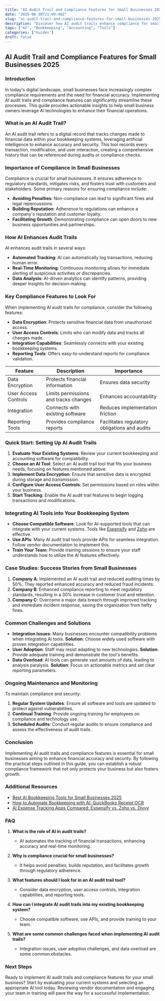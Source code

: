 ```yaml
---
title: "AI Audit Trail and Compliance Features for Small Businesses 2025"
date: "2025-08-30T21:09:40Z"
slug: "ai-audit-trail-and-compliance-features-for-small-businesses-2025"
description: "Discover how AI audit trails enhance compliance for small businesses, ensuring accuracy, security, and streamlining financial oversight in 2025."
tags: ["AI", "Bookkeeping", "Accounting", "Tools"]
categories: ["Guides"]
draft: false
---
```


## AI Audit Trail and Compliance Features for Small Businesses 2025

### Introduction

In today's digital landscape, small businesses face increasingly complex compliance requirements and the need for financial accuracy. Implementing AI audit trails and compliance features can significantly streamline these processes. This guide provides actionable insights to help small business owners leverage AI technologies to enhance their financial operations. 

### What is an AI Audit Trail?

An AI audit trail refers to a digital record that tracks changes made to financial data within your bookkeeping systems, leveraging artificial intelligence to enhance accuracy and security. This tool records every transaction, modification, and user interaction, creating a comprehensive history that can be referenced during audits or compliance checks.

### Importance of Compliance in Small Businesses

Compliance is crucial for small businesses. It ensures adherence to regulatory standards, mitigates risks, and fosters trust with customers and stakeholders. Some primary reasons for ensuring compliance include:

- **Avoiding Penalties**: Non-compliance can lead to significant fines and legal repercussions.
- **Building Reputation**: Adherence to regulations can enhance a company's reputation and customer loyalty.
- **Facilitating Growth**: Demonstrating compliance can open doors to new business opportunities and partnerships.

### How AI Enhances Audit Trails

AI enhances audit trails in several ways:

- **Automated Tracking**: AI can automatically log transactions, reducing human error.
- **Real-Time Monitoring**: Continuous monitoring allows for immediate alerting of suspicious activities or discrepancies.
- **Data Analysis**: AI-driven analytics can identify patterns, providing deeper insights for decision-making.

### Key Compliance Features to Look For

When implementing AI audit trails for compliance, consider the following features:

- **Data Encryption**: Protects sensitive financial data from unauthorized access.
- **User Access Controls**: Limits who can modify data and tracks all changes made.
- **Integration Capabilities**: Seamlessly connects with your existing bookkeeping systems.
- **Reporting Tools**: Offers easy-to-understand reports for compliance validation.

| Feature               | Description                                   | Importance                                     |
|----------------------|-----------------------------------------------|------------------------------------------------|
| Data Encryption      | Protects financial information                | Ensures data security                           |
| User Access Controls  | Limits permissions and tracks changes        | Enhances accountability                         |
| Integration          | Connects with existing software               | Reduces implementation friction                 |
| Reporting Tools      | Provides compliance reports                   | Facilitates regulatory obligations and audits   |

### Quick Start: Setting Up AI Audit Trails

1. **Evaluate Your Existing Systems**: Review your current bookkeeping and accounting software for compatibility.
2. **Choose an AI Tool**: Select an AI audit trail tool that fits your business needs, focusing on features mentioned above.
3. **Implement Data Encryption**: Ensure that sensitive data is encrypted during storage and transmission.
4. **Configure User Access Controls**: Set permissions based on roles within your business.
5. **Start Tracking**: Enable the AI audit trail features to begin logging transactions and modifications.

### Integrating AI Tools into Your Bookkeeping System

- **Choose Compatible Software**: Look for AI-supported tools that can integrate with your current systems. Tools like [Expensify](https://expensify.com/) and [Zoho](https://zoho.com/) are effective.
- **Use APIs**: Many AI audit trail tools provide APIs for seamless integration. Follow vendor documentation to implement this.
- **Train Your Team**: Provide training sessions to ensure your staff understands how to utilize the AI features effectively.

### Case Studies: Success Stories from Small Businesses

1. **Company A**: Implemented an AI audit trail and reduced auditing times by 50%. They reported enhanced accuracy and reduced fraud incidents.
2. **Company B**: Enhanced compliance reporting to meet regulatory standards, resulting in a 30% increase in customer trust and retention.
3. **Company C**: Overcame a major data breach through improved tracking and immediate incident response, saving the organization from hefty fines.

### Common Challenges and Solutions

- **Integration Issues**: Many businesses encounter compatibility problems when integrating AI tools. **Solution**: Choose widely used software with proven integration capabilities.
- **User Adoption**: Staff may resist adapting to new technologies. **Solution**: Provide adequate training and demonstrate the tool's benefits.
- **Data Overload**: AI tools can generate vast amounts of data, leading to analysis paralysis. **Solution**: Focus on actionable metrics and set clear reporting parameters.

### Ongoing Maintenance and Monitoring

To maintain compliance and security:

1. **Regular System Updates**: Ensure all software and tools are updated to protect against vulnerabilities.
2. **Continual Training**: Provide ongoing training for employees on compliance and technology use.
3. **Scheduled Audits**: Conduct regular audits to ensure compliance and assess the effectiveness of audit trails.

### Conclusion

Implementing AI audit trails and compliance features is essential for small businesses aiming to enhance financial accuracy and security. By following the practical steps outlined in this guide, you can establish a robust compliance framework that not only protects your business but also fosters growth. 

### Additional Resources

- [Best AI Bookkeeping Tools for Small Businesses 2025](/posts/best-ai-bookkeeping-tools-for-small-businesses-2025/)
- [How to Automate Bookkeeping with AI: QuickBooks Receipt OCR](/posts/how-to-automate-bookkeeping-with-ai-quickbooks-receipt-ocr/)
- [AI Expense Tracking Apps Compared: Expensify vs. Zoho vs. Divvy](/posts/ai-expense-tracking-apps-compared-expensify-vs-zoho-vs-divvy/)

### FAQ

1. **What is the role of AI in audit trails?**
   - AI automates the tracking of financial transactions, enhancing accuracy and real-time monitoring.

2. **Why is compliance crucial for small businesses?**
   - It helps avoid penalties, builds reputation, and facilitates growth through regulatory adherence.

3. **What features should I look for in an AI audit trail tool?**
   - Consider data encryption, user access controls, integration capabilities, and reporting tools.

4. **How can I integrate AI audit trails into my existing bookkeeping system?**
   - Choose compatible software, use APIs, and provide training to your team.

5. **What are some common challenges faced when implementing AI audit trails?**
   - Integration issues, user adoption challenges, and data overload are some common obstacles.

### Next Steps

Ready to implement AI audit trails and compliance features for your small business? Start by evaluating your current systems and selecting an appropriate AI tool today. Reviewing vendor documentation and engaging your team in training will pave the way for a successful implementation.

